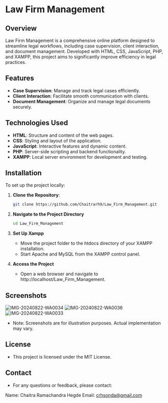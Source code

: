 # Law Firm Management

## Overview

Law Firm Management is a comprehensive online platform designed to streamline legal workflows, including case supervision, client interaction, and document management. Developed with HTML, CSS, JavaScript, PHP, and XAMPP, this project aims to significantly improve efficiency in legal practices.

## Features

- **Case Supervision**: Manage and track legal cases efficiently.
- **Client Interaction**: Facilitate smooth communication with clients.
- **Document Management**: Organize and manage legal documents securely.

## Technologies Used

- **HTML**: Structure and content of the web pages.
- **CSS**: Styling and layout of the application.
- **JavaScript**: Interactive features and dynamic content.
- **PHP**: Server-side scripting and backend functionality.
- **XAMPP**: Local server environment for development and testing.

## Installation

To set up the project locally:

1. **Clone the Repository**:

   ```bash
   git clone https://github.com/Chaitrarh9/Law_Firm_Management.git
   
2. **Navigate to the Project Directory**

   ```bash
   cd Law_Firm_Management
   
3. **Set Up Xampp**

    - Move the project folder to the htdocs directory of your XAMPP installation.
    - Start Apache and MySQL from the XAMPP control panel.
5. **Access the Project**

    - Open a web browser and navigate to http://localhost/Law_Firm_Management.
  
## Screenshots
![IMG-20240822-WA0034](https://github.com/user-attachments/assets/1beb4bc4-ae19-4132-a807-a025df896f94)
![IMG-20240822-WA0036](https://github.com/user-attachments/assets/781cd6c9-c70f-4db7-912e-b963d5d0122c)
![IMG-20240822-WA0033](https://github.com/user-attachments/assets/127d5852-1cea-4774-9980-981f40f485e3)

- Note: Screenshots are for illustration purposes. Actual implementation may vary.

## License
- This project is licensed under the MIT License.

## Contact
- For any questions or feedback, please contact:

Name: Chaitra Ramachandra Hegde
Email: crhsonda@gmail.com

